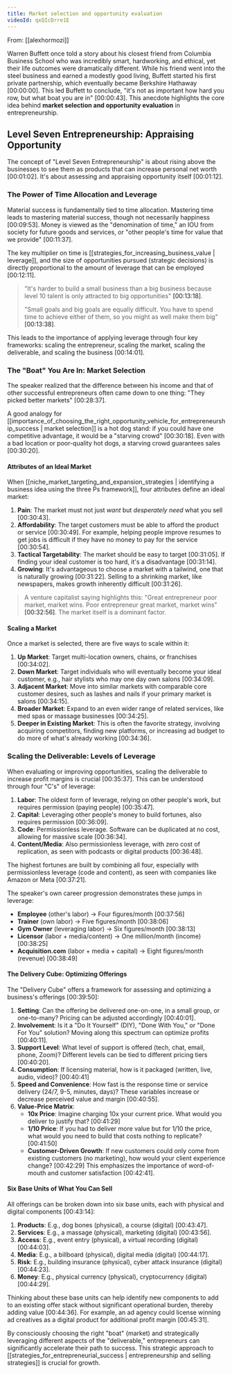 ```yaml
---
title: Market selection and opportunity evaluation
videoId: qxQIcDrre1E
---
```


From: [[alexhormozi]] <br/> 

Warren Buffett once told a story about his closest friend from Columbia Business School who was incredibly smart, hardworking, and ethical, yet their life outcomes were dramatically different. While his friend went into the steel business and earned a modestly good living, Buffett started his first private partnership, which eventually became Berkshire Hathaway <a class="yt-timestamp" data-t="00:00:00">[00:00:00]</a>. This led Buffett to conclude, "it's not as important how hard you row, but what boat you are in" <a class="yt-timestamp" data-t="00:00:43">[00:00:43]</a>. This anecdote highlights the core idea behind **market selection and opportunity evaluation** in entrepreneurship.

## Level Seven Entrepreneurship: Appraising Opportunity

The concept of "Level Seven Entrepreneurship" is about rising above the businesses to see them as products that can increase personal net worth <a class="yt-timestamp" data-t="00:01:02">[00:01:02]</a>. It's about assessing and appraising opportunity itself <a class="yt-timestamp" data-t="00:01:12">[00:01:12]</a>.

### The Power of Time Allocation and Leverage

Material success is fundamentally tied to time allocation. Mastering time leads to mastering material success, though not necessarily happiness <a class="yt-timestamp" data-t="00:09:53">[00:09:53]</a>. Money is viewed as the "denomination of time," an IOU from society for future goods and services, or "other people's time for value that we provide" <a class="yt-timestamp" data-t="00:11:37">[00:11:37]</a>.

The key multiplier on time is [[strategies_for_increasing_business_value | leverage]], and the size of opportunities pursued (strategic decisions) is directly proportional to the amount of leverage that can be employed <a class="yt-timestamp" data-t="00:12:11">[00:12:11]</a>.

> "It's harder to build a small business than a big business because level 10 talent is only attracted to big opportunities" <a class="yt-timestamp" data-t="00:13:18">[00:13:18]</a>.
>
> "Small goals and big goals are equally difficult. You have to spend time to achieve either of them, so you might as well make them big" <a class="yt-timestamp" data-t="00:13:38">[00:13:38]</a>.

This leads to the importance of applying leverage through four key frameworks: scaling the entrepreneur, scaling the market, scaling the deliverable, and scaling the business <a class="yt-timestamp" data-t="00:14:01">[00:14:01]</a>.

### The "Boat" You Are In: Market Selection

The speaker realized that the difference between his income and that of other successful entrepreneurs often came down to one thing: "They picked better markets" <a class="yt-timestamp" data-t="00:28:37">[00:28:37]</a>.

A good analogy for [[importance_of_choosing_the_right_opportunity_vehicle_for_entrepreneurship_success | market selection]] is a hot dog stand: if you could have one competitive advantage, it would be a "starving crowd" <a class="yt-timestamp" data-t="00:30:18">[00:30:18]</a>. Even with a bad location or poor-quality hot dogs, a starving crowd guarantees sales <a class="yt-timestamp" data-t="00:30:20">[00:30:20]</a>.

#### Attributes of an Ideal Market

When [[niche_market_targeting_and_expansion_strategies | identifying a business idea using the three Ps framework]], four attributes define an ideal market:
1.  **Pain**: The market must not just *want* but *desperately need* what you sell <a class="yt-timestamp" data-t="00:30:43">[00:30:43]</a>.
2.  **Affordability**: The target customers must be able to afford the product or service <a class="yt-timestamp" data-t="00:30:49">[00:30:49]</a>. For example, helping people improve resumes to get jobs is difficult if they have no money to pay for the service <a class="yt-timestamp" data-t="00:30:54">[00:30:54]</a>.
3.  **Tactical Targetability**: The market should be easy to target <a class="yt-timestamp" data-t="00:31:05">[00:31:05]</a>. If finding your ideal customer is too hard, it's a disadvantage <a class="yt-timestamp" data-t="00:31:14">[00:31:14]</a>.
4.  **Growing**: It's advantageous to choose a market with a tailwind, one that is naturally growing <a class="yt-timestamp" data-t="00:31:22">[00:31:22]</a>. Selling to a shrinking market, like newspapers, makes growth inherently difficult <a class="yt-timestamp" data-t="00:31:26">[00:31:26]</a>.

> A venture capitalist saying highlights this: "Great entrepreneur poor market, market wins. Poor entrepreneur great market, market wins" <a class="yt-timestamp" data-t="00:32:56">[00:32:56]</a>. The market itself is a dominant factor.

#### Scaling a Market

Once a market is selected, there are five ways to scale within it:
1.  **Up Market**: Target multi-location owners, chains, or franchises <a class="yt-timestamp" data-t="00:34:02">[00:34:02]</a>.
2.  **Down Market**: Target individuals who will eventually become your ideal customer, e.g., hair stylists who may one day own salons <a class="yt-timestamp" data-t="00:34:09">[00:34:09]</a>.
3.  **Adjacent Market**: Move into similar markets with comparable core customer desires, such as lashes and nails if your primary market is salons <a class="yt-timestamp" data-t="00:34:15">[00:34:15]</a>.
4.  **Broader Market**: Expand to an even wider range of related services, like med spas or massage businesses <a class="yt-timestamp" data-t="00:34:25">[00:34:25]</a>.
5.  **Deeper in Existing Market**: This is often the favorite strategy, involving acquiring competitors, finding new platforms, or increasing ad budget to do more of what's already working <a class="yt-timestamp" data-t="00:34:36">[00:34:36]</a>.

### Scaling the Deliverable: Levels of Leverage

When evaluating or improving opportunities, scaling the deliverable to increase profit margins is crucial <a class="yt-timestamp" data-t="00:35:37">[00:35:37]</a>. This can be understood through four "C's" of leverage:

1.  **Labor**: The oldest form of leverage, relying on other people's work, but requires permission (paying people) <a class="yt-timestamp" data-t="00:35:47">[00:35:47]</a>.
2.  **Capital**: Leveraging other people's money to build fortunes, also requires permission <a class="yt-timestamp" data-t="00:36:09">[00:36:09]</a>.
3.  **Code**: Permissionless leverage. Software can be duplicated at no cost, allowing for massive scale <a class="yt-timestamp" data-t="00:36:34">[00:36:34]</a>.
4.  **Content/Media**: Also permissionless leverage, with zero cost of replication, as seen with podcasts or digital products <a class="yt-timestamp" data-t="00:36:48">[00:36:48]</a>.

The highest fortunes are built by combining all four, especially with permissionless leverage (code and content), as seen with companies like Amazon or Meta <a class="yt-timestamp" data-t="00:37:21">[00:37:21]</a>.

The speaker's own career progression demonstrates these jumps in leverage:
*   **Employee** (other's labor) -> Four figures/month <a class="yt-timestamp" data-t="00:37:56">[00:37:56]</a>
*   **Trainer** (own labor) -> Five figures/month <a class="yt-timestamp" data-t="00:38:06">[00:38:06]</a>
*   **Gym Owner** (leveraging labor) -> Six figures/month <a class="yt-timestamp" data-t="00:38:13">[00:38:13]</a>
*   **Licensor** (labor + media/content) -> One million/month (income) <a class="yt-timestamp" data-t="00:38:25">[00:38:25]</a>
*   **Acquisition.com** (labor + media + capital) -> Eight figures/month (revenue) <a class="yt-timestamp" data-t="00:38:49">[00:38:49]</a>

#### The Delivery Cube: Optimizing Offerings

The "Delivery Cube" offers a framework for assessing and optimizing a business's offerings <a class="yt-timestamp" data-t="00:39:50">[00:39:50]</a>:

1.  **Setting**: Can the offering be delivered one-on-one, in a small group, or one-to-many? Pricing can be adjusted accordingly <a class="yt-timestamp" data-t="00:40:01">[00:40:01]</a>.
2.  **Involvement**: Is it a "Do It Yourself" (DIY), "Done With You," or "Done For You" solution? Moving along this spectrum can optimize profits <a class="yt-timestamp" data-t="00:40:11">[00:40:11]</a>.
3.  **Support Level**: What level of support is offered (tech, chat, email, phone, Zoom)? Different levels can be tied to different pricing tiers <a class="yt-timestamp" data-t="00:40:20">[00:40:20]</a>.
4.  **Consumption**: If licensing material, how is it packaged (written, live, audio, video)? <a class="yt-timestamp" data-t="00:40:41">[00:40:41]</a>
5.  **Speed and Convenience**: How fast is the response time or service delivery (24/7, 9-5, minutes, days)? These variables increase or decrease perceived value and margin <a class="yt-timestamp" data-t="00:40:55">[00:40:55]</a>.
6.  **Value-Price Matrix**:
    *   **10x Price**: Imagine charging 10x your current price. What would you deliver to justify that? <a class="yt-timestamp" data-t="00:41:29">[00:41:29]</a>
    *   **1/10 Price**: If you had to deliver more value but for 1/10 the price, what would you need to build that costs nothing to replicate? <a class="yt-timestamp" data-t="00:41:50">[00:41:50]</a>
    *   **Customer-Driven Growth**: If new customers could only come from existing customers (no marketing), how would your client experience change? <a class="yt-timestamp" data-t="00:42:29">[00:42:29]</a> This emphasizes the importance of word-of-mouth and customer satisfaction <a class="yt-timestamp" data-t="00:42:41">[00:42:41]</a>.

#### Six Base Units of What You Can Sell

All offerings can be broken down into six base units, each with physical and digital components <a class="yt-timestamp" data-t="00:43:14">[00:43:14]</a>:
1.  **Products**: E.g., dog bones (physical), a course (digital) <a class="yt-timestamp" data-t="00:43:47">[00:43:47]</a>.
2.  **Services**: E.g., a massage (physical), marketing (digital) <a class="yt-timestamp" data-t="00:43:56">[00:43:56]</a>.
3.  **Access**: E.g., event entry (physical), a virtual recording (digital) <a class="yt-timestamp" data-t="00:44:03">[00:44:03]</a>.
4.  **Media**: E.g., a billboard (physical), digital media (digital) <a class="yt-timestamp" data-t="00:44:17">[00:44:17]</a>.
5.  **Risk**: E.g., building insurance (physical), cyber attack insurance (digital) <a class="yt-timestamp" data-t="00:44:23">[00:44:23]</a>.
6.  **Money**: E.g., physical currency (physical), cryptocurrency (digital) <a class="yt-timestamp" data-t="00:44:29">[00:44:29]</a>.

Thinking about these base units can help identify new components to add to an existing offer stack without significant operational burden, thereby adding value <a class="yt-timestamp" data-t="00:44:36">[00:44:36]</a>. For example, an ad agency could license winning ad creatives as a digital product for additional profit margin <a class="yt-timestamp" data-t="00:45:31">[00:45:31]</a>.

By consciously choosing the right "boat" (market) and strategically leveraging different aspects of the "deliverable," entrepreneurs can significantly accelerate their path to success. This strategic approach to [[strategies_for_entrepreneurial_success | entrepreneurship and selling strategies]] is crucial for growth.